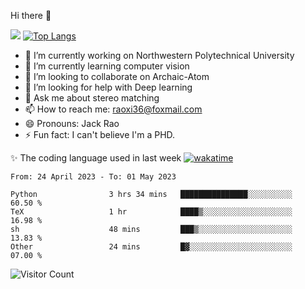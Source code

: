 Hi there 👋

![](https://github-readme-stats.vercel.app/api?username=Raohaocheng)
[![Top Langs](https://github-readme-stats.vercel.app/api/top-langs/?username=Raohaocheng&layout=compact)](https://github.com/anuraghazra/github-readme-stats)

- 🔭 I’m currently working on Northwestern Polytechnical University
- 🌱 I’m currently learning computer vision
- 👯 I’m looking to collaborate on Archaic-Atom
- 🤔 I’m looking for help with Deep learning
- 💬 Ask me about stereo matching
- 📫 How to reach me: raoxi36@foxmail.com
- 😄 Pronouns: Jack Rao
- ⚡ Fun fact: I can't believe I'm a PHD.

✨ The coding language used in last week [![wakatime](https://wakatime.com/badge/user/51ec5ec7-4742-4243-9eea-732ade32c0b7.svg)](https://wakatime.com/@51ec5ec7-4742-4243-9eea-732ade32c0b7)
<!--START_SECTION:waka-->

```text
From: 24 April 2023 - To: 01 May 2023

Python                3 hrs 34 mins   ███████████████░░░░░░░░░░   60.50 %
TeX                   1 hr            ████▒░░░░░░░░░░░░░░░░░░░░   16.98 %
sh                    48 mins         ███▒░░░░░░░░░░░░░░░░░░░░░   13.83 %
Other                 24 mins         █▓░░░░░░░░░░░░░░░░░░░░░░░   07.00 %
```

<!--END_SECTION:waka-->

![Visitor Count](https://profile-counter.glitch.me/Raohaocheng/count.svg)
